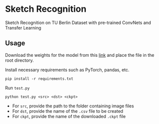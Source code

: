 # Sketch Recognition
Sketch Recognition on TU Berlin Dataset with pre-trained ConvNets and Transfer Learning

## Usage

Download the weights for the model from this [link](https://drive.google.com/drive/folders/1KpsfKQNX8g5OwnIG8EOCBKnG-n6gUHuh?usp=sharing) and place the file in the root directory.

Install necessary requirements such as PyTorch, pandas, etc.

    pip install -r requirements.txt

Run `test.py`

    python test.py <src> <dst> <ckpt>

- For `src`, provide the path to the folder containing image files
- For `dst`, provide the name of the `.csv` file to be created
- For `ckpt`, provide the name of the downloaded `.ckpt` file